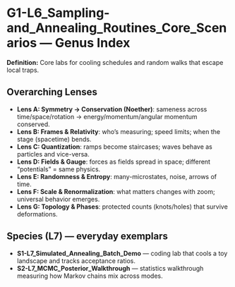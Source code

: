 # G1-L6_Sampling-and_Annealing_Routines_Core_Scenarios — Genus Index
**Definition:** Core labs for cooling schedules and random walks that escape local traps.

## Overarching Lenses

- **Lens A: Symmetry -> Conservation (Noether)**: sameness across time/space/rotation → energy/momentum/angular momentum conserved.
- **Lens B: Frames & Relativity**: who’s measuring; speed limits; when the stage (spacetime) bends.
- **Lens C: Quantization**: ramps become staircases; waves behave as particles and vice-versa.
- **Lens D: Fields & Gauge**: forces as fields spread in space; different “potentials” = same physics.
- **Lens E: Randomness & Entropy**: many-microstates, noise, arrows of time.
- **Lens F: Scale & Renormalization**: what matters changes with zoom; universal behavior emerges.
- **Lens G: Topology & Phases**: protected counts (knots/holes) that survive deformations.

## Species (L7) — everyday exemplars
- **S1-L7_Simulated_Annealing_Batch_Demo** — coding lab that cools a toy landscape and tracks acceptance ratios.
- **S2-L7_MCMC_Posterior_Walkthrough** — statistics walkthrough measuring how Markov chains mix across modes.
